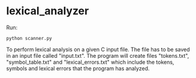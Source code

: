 # lexical_analyzer

Run:

```Console
python scanner.py
```

To perform lexical analysis on a given C input file. The file has to be saved in an input file called "input.txt".
The program will create files "tokens.txt", "symbol_table.txt" and "lexical_errors.txt" which include the tokens, symbols and lexical errors that the program has analyzed.
